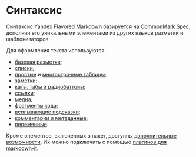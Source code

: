 # Синтаксис

Синтаксис Yandex Flavored Markdown базируется на [CommonMark Spec](https://spec.commonmark.org/), дополняя его уникальными элементами из других языков разметки и шаблонизаторов.

Для оформления текста используются:
* [базовая разметка](./base.md);
* [списки](./lists.md);
* [простые](./tables/gfm.md) и [многострочные таблицы](./tables/multiline.md);
* [заметки](./notes.md);
* [каты, табы и радиобаттоны](./index.md);
* [ссылки](./links.md);
* [медиа](./media.md);
* [фрагменты кода](./code.md);
* [всплывающие подсказки](./term.md);
* [комментарии и метаданные](./meta.md);
* [переменные](./vars.md).

Кроме элементов, включенных в пакет, доступны [дополнительные возможности](./additional.md). Их можно подключить с помощью [плагинов для markdown-it](https://www.npmjs.com/search?q=keywords:markdown-it-plugin). 
